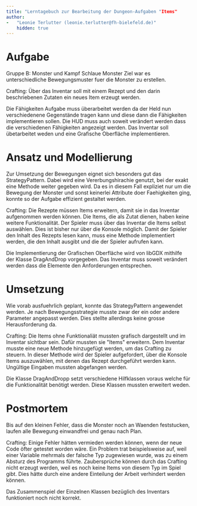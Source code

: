 ```yaml
---
title: "Lerntagebuch zur Bearbeitung der Dungeon-Aufgaben "Items"
author:
-   "Leonie Terlutter (leonie.terlutter@fh-bielefeld.de)"
    hidden: true
---
```



<!--
Führen Sie zu jeder Woche zur Bearbeitung der Dungeon-Aufhaben ein
Lerntagebuch in Ihrem Team. Kopieren Sie dazu diese Vorlage und füllen
Sie den Kopf entsprechend aus.

Im Lerntagebuch sollen Sie Ihr Vorgehen bei der Bearbeitung der jeweiligen
Dungeon-Aufgaben vom ersten Schritt bis zur Abgabe der Lösung dokumentieren,
d.h. wie sind Sie die gestellte Aufgabe angegangen (und warum), was war
Ihr Plan und auf welche Probleme sind Sie bei der Umsetzung gestoßen und
wie haben Sie diese Probleme gelöst. Beachten Sie die vorgegebene Struktur.

Für jede Abgabe sollte ungefähr eine DIN-A4-Seite Text erstellt werden,
d.h. ca. 400 Wörter umfassen. Wer das Lerntagebuch nur ungenügend führt
oder es gar nicht mit abgibt, bekommt für die betreffende Abgabe 0 Punkte.

Checken Sie das Lerntagebuch mit in Ihr Projekt/Git-Repo ein.

Schreiben Sie den Text mit [Markdown](https://pandoc.org/MANUAL.html#pandocs-markdown).
Tipp: VSCode bringt einen vergleichsweise guten Markdown-Support (inkl. Preview)
bereits in der Grundinstallation mit.

Geben Sie das Lerntagebuch stets mit ab. Achtung: Wenn Sie Abbildungen
einbetten (etwa UML-Diagramme), denken Sie daran, diese auch abzugeben!
-->


# Aufgabe
Gruppe B: Monster und Kampf Schlaue Monster
Ziel war es unterschiedliche Bewegungsmuster fuer die Monster zu erstellen.

Crafting: Über das Inventar soll mit einem Rezept und den darin beschriebenen Zutaten ein neues Item erzeugt werden.

Die Fähigkeiten Aufgabe muss überarbeitet werden da der Held nun verschiedenene Gegenstände tragen kann und diese dann die Fähigkeiten implementieren sollen.
Die HUD muss auch soweit verändert werden dass die verschiedenen Fähigkeiten angezeigt werden.
Das Inventar soll übetarbeitet weden und eine Grafische Oberfläche implementieren.


<!--
Bitte hier die zu lösende Aufgabe kurz in eigenen Worten beschreiben.
-->



# Ansatz und Modellierung

<!--
Bitte hier den Lösungsansatz kurz beschreiben:
-   Wie sollte die Aufgabe gelöst werden?
-   Welche Techniken wollten Sie einsetzen?
-   Wie sah Ihre Modellierung aus (UML-Diagramm)?
-   Worauf müssen Sie konkret achten?
-->

Zur Umsetzung der Bewegungen eignet sich besonders gut das StrategyPattern. Dabei wird eine 
Vererbungshirachie genutzt, bei der exakt eine Methode weiter gegeben wird. Da es in diesem Fall expliziet 
nur um die Bewegung der Monster und sonst keinerlei Attribute doer Faehigkeiten ging, konnte so 
der Aufgabe effizient gestaltet werden.


Crafting: Die Rezepte müssen Items erweitern, damit sie in das Inventar aufgenommen werden können. Die Items, die als Zutat dienen, haben keine weitere Funktionalität. Der Spieler muss über das Inventar die Items selbst auswählen. Dies ist bisher nur über die Konsole möglich. Damit der Spieler den Inhalt des Rezepts lesen kann, muss
eine Methode implementiert werden, die den Inhalt ausgibt und die der Spieler aufrufen kann.

Die Implementierung der Grafischen Oberfläche wird von libGDX mithilfe der Klasse DragAndDrop vorgegeben. Das Inventar muss soweit verändert werden dass die Elemente den Anforderungen entsprechen.

# Umsetzung

<!--
Bitte hier die Umsetzung der Lösung kurz beschreiben:
-   Was haben Sie gemacht,
-   an welchem Datum haben sie es gemacht,
-   wie lange hat es gedauert,
-   was war das Ergebnis?
-->

Wie vorab ausfuehrlich geplant, konnte das StrategyPattern angewendet werden. Je nach Bewegungsstrategie
musste zwar der ein oder andere Parameter angepasst werden. Dies stellte allerdings keine grosse Herausforderung da.


Crafting: Die Items ohne Funktionaliät mussten grafisch dargestellt und im Inventar sichtbar sein. Dafür mussten sie "Items" erweitern.
Dem Inventar musste eine neue Methode hinzugefügt werden, um das Crafting zu steuern. In dieser Methode wird der Spieler aufgefordert, über die Konsole Items auszuwählen, mit denen das Rezept durchgeführt werden kann. Ungültige Eingaben mussten abgefangen werden.

Die Klasse DragAndDropp setzt verschiedene Hilfklassen voraus welche für die Funktionalität benötigt werden. Diese Klassen mussten erweitert weden.

# Postmortem

<!--
Bitte blicken Sie auf die Aufgabe, Ihren Lösungsansatz und die Umsetzung
kritisch zurück:
-   Was hat funktioniert, was nicht? Würden Sie noch einmal so vorgehen?
-   Welche Probleme sind bei der Umsetzung Ihres Lösungsansatzes aufgetreten?
-   Wie haben Sie die Probleme letztlich gelöst?
-->

Bis auf den kleinen Fehler, dass die Monster noch an Waenden feststucken, laufen alle Bewegung einwandfrei und genau nach Plan.

Crafting: Einige Fehler hätten vermieden werden können, wenn der neue Code öfter getestet worden wäre. Ein Problem trat beispielsweise auf, weil einer Variable mehrmals
der falsche Typ zugewiesen wurde, was zu einem Absturz des Programms führte.
Zaubersprüche können durch das Crafting nicht erzeugt werden, weil es noch keine Items von diesem Typ im Spiel gibt. Dies hätte durch eine andere Einteilung der Arbeit
verhindert werden können.

Das Zusammenspiel der Einzelnen Klassen bezüglich des Inventars funktioniert noch nicht korrekt.
